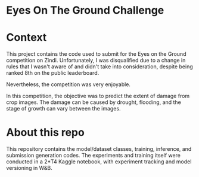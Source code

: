 # Eyes On The Ground Challenge

# Context
This project contains the code used to submit for the Eyes on the Ground competition on Zindi. Unfortunately, I was disqualified due to a change in rules that I wasn't aware of and didn't take into consideration, despite being ranked 8th on the public leaderboard.

Nevertheless, the competition was very enjoyable.

In this competition, the objective was to predict the extent of damage from crop images. The damage can be caused by drought, flooding, and the stage of growth can vary between the images.


# About this repo
This repository contains the model/dataset classes, training, inference, and submission generation codes. The experiments and training itself were conducted in a 2*T4 Kaggle notebook, with experiment tracking and model versioning in W&B.


<!-- 

# Approach
### Hardware and tools
I used free 2*T4 kaggle notebooks with ~28Gb of vRAM and W&B for experiment tracking, github for code versioning, and created a private Kaggle dataset for the data.

I used Albumentations for image augmentations, Pytorch and timm pretrained models.


### Augmentations
#### Training 
```
TRAIN_TFS = A.Compose([
    A.Transpose(),
    A.HorizontalFlip(p=0.5),
    A.VerticalFlip(p=0.5),
    A.Normalize(mean=(0.5, 0.5, 0.5), std=(0.5, 0.5, 0.5)),
    ToTensorV2(transpose_mask=True)
])
```
#### Inference 
```
VAL_TFS = A.Compose([
    A.Normalize(mean=(0.5, 0.5, 0.5), std=(0.5, 0.5, 0.5)),
    ToTensorV2(transpose_mask=True)
 ])
```
### Model
Using pretrained models from timm:

Our model class is a base model followed by a many to one linear layer then a sigmoid 

Using the same architecture I trained a classification model to filter images wih approximately no damage, since sigmoid makes it difficult for the model to output the value 0 (due to vanishing gradients).

Regression model :
Classification model  : -->